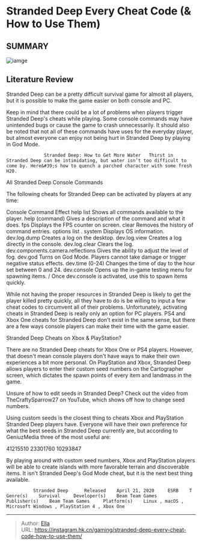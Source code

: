 # Stranded Deep Every Cheat Code (&amp; How to Use Them)


## SUMMARY 

![iamge](https://static1.srcdn.com/wordpress/wp-content/uploads/2021/01/Stranded-Deep-Spear-Gun.jpg)

## Literature Review

Stranded Deep can be a pretty difficult survival game for almost all players, but it is possible to make the game easier on both console and PC.





Keep in mind that there could be a lot of problems when players trigger Stranded Deep&#39;s cheats while playing. Some console commands may have unintended bugs or cause the game to crash unnecessarily. It should also be noted that not all of these commands have uses for the everyday player, but almost everyone can enjoy not being hurt in Stranded Deep by playing in God Mode.




                  Stranded Deep: How to Get More Water   Thirst in Stranded Deep can be intimidating, but water isn’t too difficult to come by. Here&#39;s how to quench a parched character with some fresh H20.   


 All Stranded Deep Console Commands 
          

The following cheats for Stranded Deep can be activated by players at any time:

 Console Command  Effect   help list  Shows all commands available to the player.   help (command)  Gives a description of the command and what it does.   fps  Displays the FPS counter on screen.   clear  Removes the history of command entries.   options list  .   system  Displays OS information.   dev.log.dump  Creates a log on the desktop.   dev.log.view  Creates a log directly in the console.   dev.log.clear  Clears the log.   dev.components.camera.reflections  Gives the ability to adjust the level of fog.   dev.god  Turns on God Mode. Players cannot take damage or trigger negative status effects.   dev.time (0-24)  Changes the time of day to the hour set between 0 and 24.   dev.console  Opens up the in-game testing menu for spawning items.   /  Once dev.console is activated, use this to spawn items quickly.   






While not having the proper resources in Stranded Deep is likely to get the player killed pretty quickly, all they have to do is be willing to input a few cheat codes to circumvent all of their problems. Unfortunately, activating cheats in Stranded Deep is really only an option for PC players. PS4 and Xbox One cheats for Stranded Deep don&#39;t exist in the same sense, but there are a few ways console players can make their time with the game easier.



 Stranded Deep Cheats on Xbox &amp; PlayStation? 
          

There are no Stranded Deep cheats for Xbox One or PS4 players. However, that doesn&#39;t mean console players don&#39;t have ways to make their own experiences a bit more personal. On PlayStation and Xbox, Stranded Deep allows players to enter their custom seed numbers on the Cartographer screen, which dictates the spawn points of every item and landmass in the game.






Unsure of how to edit seeds in Stranded Deep? Check out the video from TheCraftySparrow27 on YouTube, which shows off how to change seed numbers.

 
 




Using custom seeds is the closest thing to cheats Xbox and PlayStation Stranded Deep players have. Everyone will have their own preference for what the best seeds in Stranded Deep currently are, but according to GeniuzMedia three of the most useful are:

  41215510   23301760   10293847  

By playing around with custom seed numbers, Xbox and PlayStation players will be able to create islands with more favorable terrain and discoverable items. It isn&#39;t Stranded Deep&#39;s God Mode cheat, but it is the next best thing available.

              Stranded Deep      Released    April 21, 2020     ESRB    T     Genre(s)    Survival     Developer(s)    Beam Team Games     Publisher(s)    Beam Team Games     Platform(s)    Linux , macOS , Microsoft Windows , PlayStation 4 , Xbox One      





---

> Author: [Ella](https://instagram.hk.cn/)  
> URL: https://instagram.hk.cn/gaming/stranded-deep-every-cheat-code-how-to-use-them/  

